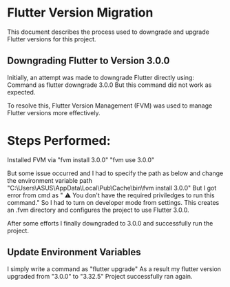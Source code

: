 # Flutter Version Migration

This document describes the process used to downgrade and upgrade Flutter versions for this project.

## Downgrading Flutter to Version 3.0.0

Initially, an attempt was made to downgrade Flutter directly using:
Command as
flutter downgrade 3.0.0
But this command did not work as expected.

To resolve this, Flutter Version Management (FVM) was used to manage Flutter versions more effectively.

# Steps Performed:
Installed FVM via
"fvm install 3.0.0"
"fvm use 3.0.0"

But some issue occurred and I had to specify the path as below and change the environment variable path
"C:\Users\ASUS\AppData\Local\Pub\Cache\bin\fvm install 3.0.0"
But I got error from cmd as " ⚠ You don't have the required priviledges to run this command."
So I had to turn on developer mode from settings.
This creates an .fvm directory and configures the project to use Flutter 3.0.0.

After some efforts I finally downgraded to 3.0.0 and successfully run the project.

## Update Environment Variables
I simply write a command as
"flutter upgrade"
As a result my flutter version upgraded from "3.0.0" to "3.32.5"
Project successfully ran again. 